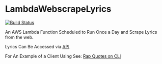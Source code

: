 # LambdaWebscrapeLyrics
[![Build Status](https://travis-ci.com/and-computers/LambdaWebscrapeLyrics.svg?branch=master)](https://travis-ci.com/and-computers/LambdaWebscrapeLyrics)

An AWS Lambda Function Scheduled to Run Once a Day and Scrape Lyrics from the web.

Lyrics Can Be Accessed via [API](https://github.com/weallwegot/CardiB_api)

For An Example of a Client Using See: [Rap Quotes on CLI](https://www.npmjs.com/package/cardib4cli)


